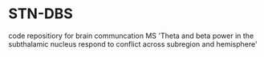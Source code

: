 # STN-DBS
code repositiory for brain communcation MS 'Theta and beta power in the subthalamic nucleus respond to conflict across subregion and hemisphere'
